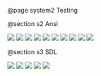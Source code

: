@page system2 Testing


@section s2 Ansi


![](ansi/1.png)
![](ansi/2.png)
![](ansi/3.png)
![](ansi/4.png)
![](ansi/5.png)
![](ansi/6.png)
![](ansi/7.png)
![](ansi/8.png)
![](ansi/9.png)
![](ansi/10.png)







@section s3 SDL

![](sdl/1.png)
![](sdl/2.png)
![](sdl/3.png)
![](sdl/4.png)
![](sdl/5.png)